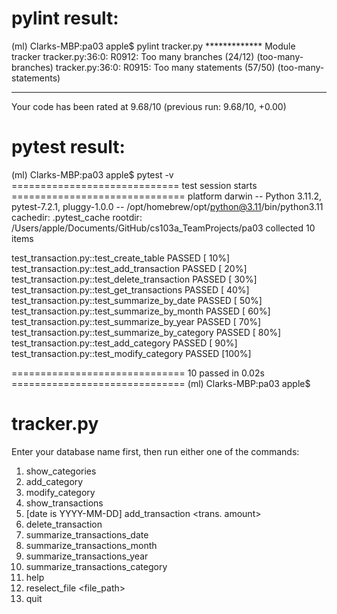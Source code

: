 # pylint result:
(ml) Clarks-MBP:pa03 apple$ pylint tracker.py
************* Module tracker
tracker.py:36:0: R0912: Too many branches (24/12) (too-many-branches)
tracker.py:36:0: R0915: Too many statements (57/50) (too-many-statements)

------------------------------------------------------------------
Your code has been rated at 9.68/10 (previous run: 9.68/10, +0.00)

# pytest result:
(ml) Clarks-MBP:pa03 apple$ pytest -v
============================= test session starts ==============================
platform darwin -- Python 3.11.2, pytest-7.2.1, pluggy-1.0.0 -- /opt/homebrew/opt/python@3.11/bin/python3.11
cachedir: .pytest_cache
rootdir: /Users/apple/Documents/GitHub/cs103a_TeamProjects/pa03
collected 10 items                                                             

test_transaction.py::test_create_table PASSED                            [ 10%]
test_transaction.py::test_add_transaction PASSED                         [ 20%]
test_transaction.py::test_delete_transaction PASSED                      [ 30%]
test_transaction.py::test_get_transactions PASSED                        [ 40%]
test_transaction.py::test_summarize_by_date PASSED                       [ 50%]
test_transaction.py::test_summarize_by_month PASSED                      [ 60%]
test_transaction.py::test_summarize_by_year PASSED                       [ 70%]
test_transaction.py::test_summarize_by_category PASSED                   [ 80%]
test_transaction.py::test_add_category PASSED                            [ 90%]
test_transaction.py::test_modify_category PASSED                         [100%]

============================== 10 passed in 0.02s ==============================
(ml) Clarks-MBP:pa03 apple$ 

# tracker.py
Enter your database name first, then run either one of the commands:
  1. show_categories
  2. add_category <category>
  3. modify_category <category> <modified category name>
  4. show_transactions
  5. [date is YYYY-MM-DD] add_transaction <category> <trans. amount> <date> <description>
  6. delete_transaction <transaction id>
  7. summarize_transactions_date
  8. summarize_transactions_month
  9. summarize_transactions_year
  10. summarize_transactions_category
  11. help
  12. reselect_file <file_path>
  13. quit
